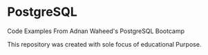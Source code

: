 # PostgreSQL
Code Examples From Adnan Waheed's PostgreSQL Bootcamp 

This repository was created with sole focus of educational Purpose.
